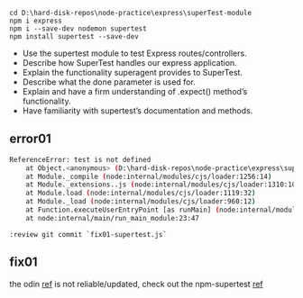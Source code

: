 ```
cd D:\hard-disk-repos\node-practice\express\superTest-module
npm i express 
npm i --save-dev nodemon supertest
npm install supertest --save-dev
```
- Use the supertest module to test Express routes/controllers.
- Describe how SuperTest handles our express application.
- Explain the functionality superagent provides to SuperTest.
- Describe what the done parameter is used for.
- Explain and have a firm understanding of .expect() method’s functionality.
- Have familiarity with supertest’s documentation and methods.

## error01
```bash
ReferenceError: test is not defined
    at Object.<anonymous> (D:\hard-disk-repos\node-practice\express\superTest-module\testApp.js:10:1)
    at Module._compile (node:internal/modules/cjs/loader:1256:14)
    at Module._extensions..js (node:internal/modules/cjs/loader:1310:10)
    at Module.load (node:internal/modules/cjs/loader:1119:32)
    at Module._load (node:internal/modules/cjs/loader:960:12)
    at Function.executeUserEntryPoint [as runMain] (node:internal/modules/run_main:81:12)
    at node:internal/main/run_main_module:23:47
```
    :review git commit `fix01-supertest.js`
## fix01
the odin [ref](https://www.theodinproject.com/lessons/nodejs-testing-routes-and-controllers) is not reliable/updated, check out the npm-supertest [ref](https://www.npmjs.com/package/supertest)